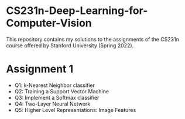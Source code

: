 # CS231n-Deep-Learning-for-Computer-Vision
This repository contains my solutions to the assignments of the CS231n course offered by Stanford University (Spring 2022).

# Assignment 1
* Q1: k-Nearest Neighbor classifier
* Q2: Training a Support Vector Machine
* Q3: Implement a Softmax classifier
* Q4: Two-Layer Neural Network
* Q5: Higher Level Representations: Image Features
